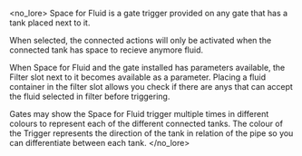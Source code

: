 <no_lore>
Space for Fluid is a gate trigger provided on any gate that has a tank placed next to it.

When selected, the connected actions will only be activated when the connected tank has space to recieve anymore fluid.

When Space for Fluid and the gate installed has parameters available, the Filter slot next to it becomes available as a parameter.
Placing a fluid container in the filter slot allows you check if there are anys that can accept the fluid selected in filter before triggering.

Gates may show the Space for Fluid trigger multiple times in different colours to represent each of the different connected tanks.
The colour of the Trigger represents the direction of the tank in relation of the pipe so you can differentiate between each tank.
</no_lore>